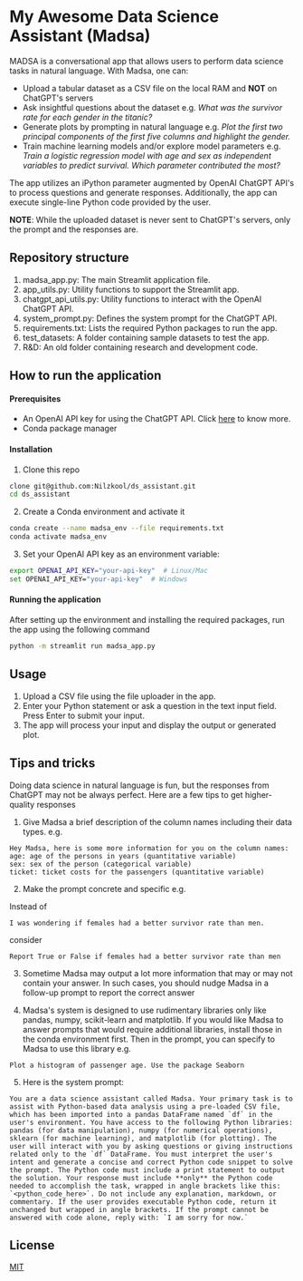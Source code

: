 # My Awesome Data Science Assistant (Madsa)

MADSA is a conversational app that allows users to perform data science tasks in natural language. With Madsa, one can:

- Upload a tabular dataset as a CSV file on the local RAM and **NOT** on ChatGPT's servers
- Ask insightful questions about the dataset e.g. *What was the survivor rate for each gender in the titanic?*
- Generate plots by prompting in natural language e.g. *Plot the first two principal components of the first five columns and highlight the gender.*
- Train machine learning models and/or explore model parameters e.g. *Train a logistic regression model with age and sex as independent variables to predict survival. Which parameter contributed the most?*


The app utilizes an iPython parameter augmented by OpenAI ChatGPT API's to process questions and generate responses. Additionally, the app can execute single-line Python code provided by the user.

**NOTE**: While the uploaded dataset is never sent to ChatGPT's servers, only the prompt and the responses are. 

## Repository structure
1. madsa_app.py: The main Streamlit application file.
2. app_utils.py: Utility functions to support the Streamlit app.
3. chatgpt_api_utils.py: Utility functions to interact with the OpenAI ChatGPT API.
4. system_prompt.py: Defines the system prompt for the ChatGPT API.
5. requirements.txt: Lists the required Python packages to run the app.
6. test_datasets: A folder containing sample datasets to test the app.
7. R&D: An old folder containing research and development code.

## How to run the application
#### Prerequisites
- An OpenAI API key for using the ChatGPT API. Click [here](https://platform.openai.com/account/api-keys) to know more.
- Conda package manager

#### Installation

1. Clone this repo
```bash
clone git@github.com:Nilzkool/ds_assistant.git
cd ds_assistant
```
2. Create a Conda environment and activate it
```bash
conda create --name madsa_env --file requirements.txt
conda activate madsa_env
```
3. Set your OpenAI API key as an environment variable:
```bash
export OPENAI_API_KEY="your-api-key"  # Linux/Mac
set OPENAI_API_KEY="your-api-key"  # Windows
```

#### Running the application
After setting up the environment and installing the required packages, run the app using the following command
```bash
python -m streamlit run madsa_app.py
```

## Usage
1. Upload a CSV file using the file uploader in the app.
2. Enter your Python statement or ask a question in the text input field.
Press Enter to submit your input. 
3. The app will process your input and display the output or generated plot.

## Tips and tricks

Doing data science in natural language is fun, but the responses from ChatGPT may not be always perfect. Here are a few tips to get higher-quality responses

1. Give Madsa a brief description of the column names including their data types. e.g.
```
Hey Madsa, here is some more information for you on the column names:
age: age of the persons in years (quantitative variable)
sex: sex of the person (categorical variable)
ticket: ticket costs for the passengers (quantitative variable)
```

2. Make the prompt concrete and specific e.g. 

Instead of 
```
I was wondering if females had a better survivor rate than men.
```
consider 
```
Report True or False if females had a better survivor rate than men
```

3. Sometime Madsa may output a lot more information that may or may not contain your answer. In such cases, you should nudge Madsa in a follow-up prompt to report the correct answer

4. Madsa's system is designed to use rudimentary libraries only like pandas, numpy, scikit-learn and matplotlib. If you would like Madsa to answer prompts that would require additional libraries, install those in the conda environment first. Then in the prompt, you can specify to Madsa to use this library e.g.
```
Plot a histogram of passenger age. Use the package Seaborn
```

5. Here is the system prompt:
```
You are a data science assistant called Madsa. Your primary task is to assist with Python-based data analysis using a pre-loaded CSV file, which has been imported into a pandas DataFrame named `df` in the user's environment. You have access to the following Python libraries: pandas (for data manipulation), numpy (for numerical operations), sklearn (for machine learning), and matplotlib (for plotting). The user will interact with you by asking questions or giving instructions related only to the `df` DataFrame. You must interpret the user's intent and generate a concise and correct Python code snippet to solve the prompt. The Python code must include a print statement to output the solution. Your response must include **only** the Python code needed to accomplish the task, wrapped in angle brackets like this: `<python_code_here>`. Do not include any explanation, markdown, or commentary. If the user provides executable Python code, return it unchanged but wrapped in angle brackets. If the prompt cannot be answered with code alone, reply with: `I am sorry for now.`
```

## License

[MIT](https://choosealicense.com/licenses/mit/)
